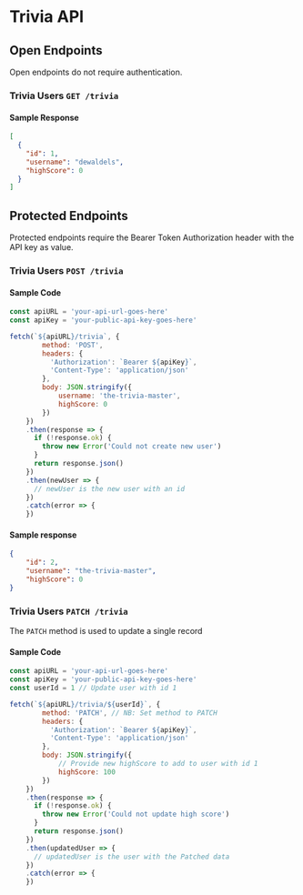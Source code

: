 # Trivia API

## Open Endpoints
Open endpoints do not require authentication.

### Trivia Users `GET /trivia`
#### Sample Response
```json
[
  {
    "id": 1,
    "username": "dewaldels",
    "highScore": 0
  }
]
```


## Protected Endpoints

Protected endpoints require the Bearer Token Authorization header with the API key as value.

### Trivia Users `POST /trivia`

#### Sample Code
```javascript
const apiURL = 'your-api-url-goes-here'
const apiKey = 'your-public-api-key-goes-here'

fetch(`${apiURL}/trivia`, {
        method: 'POST',
        headers: {
          'Authorization': `Bearer ${apiKey}`,
          'Content-Type': 'application/json'
        },
        body: JSON.stringify({ 
            username: 'the-trivia-master', 
            highScore: 0 
        })
    })
    .then(response => {
      if (!response.ok) {
        throw new Error('Could not create new user')
      }
      return response.json()
    })
    .then(newUser => {
      // newUser is the new user with an id
    })
    .catch(error => {
    })
```

#### Sample response
```json
{
    "id": 2,
    "username": "the-trivia-master",
    "highScore": 0
}
```

### Trivia Users `PATCH /trivia`
The `PATCH` method is used to update a single record

#### Sample Code
```javascript
const apiURL = 'your-api-url-goes-here'
const apiKey = 'your-public-api-key-goes-here'
const userId = 1 // Update user with id 1

fetch(`${apiURL}/trivia/${userId}`, {
        method: 'PATCH', // NB: Set method to PATCH
        headers: {
          'Authorization': `Bearer ${apiKey}`,
          'Content-Type': 'application/json'
        },
        body: JSON.stringify({
            // Provide new highScore to add to user with id 1
            highScore: 100  
        })
    })
    .then(response => {
      if (!response.ok) {
        throw new Error('Could not update high score')
      }
      return response.json()
    })
    .then(updatedUser => {
      // updatedUser is the user with the Patched data
    })
    .catch(error => {
    })
```